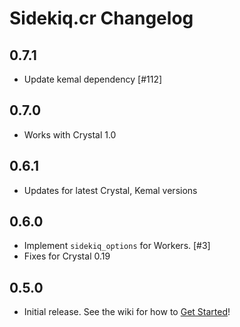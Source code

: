 # Sidekiq.cr Changelog

0.7.1
----------
- Update kemal dependency [#112]

0.7.0
----------

- Works with Crystal 1.0

0.6.1
----------

- Updates for latest Crystal, Kemal versions

0.6.0
----------

- Implement `sidekiq_options` for Workers. [#3]
- Fixes for Crystal 0.19

0.5.0
----------

- Initial release.  See the wiki for how to [Get Started](https://github.com/mperham/sidekiq.cr/wiki/Getting-Started)!
